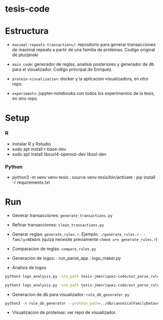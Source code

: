 # tesis-code

# Estructura

- `maximal-repeats-transactions/`: repositorio para generar transacciones de maximal repeats a partir de una familia de proteinas. Codigo original de pturjanski

- `main_code`: generador de reglas, analisis posteriores y generador de db para el visualizador. Codigo principal de Enriquez.

- `protein-visualization`: docker y la aplicacion visualizadora, en otro repo.

- `experiments`: jupyter-notebooks con todos los experimentos de la tesis, en otro repo. 

# Setup

### R
- Instalar R y Rstudio
- sudo apt install r-base-dev
- sudo apt install libcurl4-openssl-dev libssl-dev

### Python
- python3 -m venv venv-tesis 
  : source venv-tesis/bin/activate
  : pip install -r requirements.txt

# Run

- Generar transacciones: `generate_transactions.py`

- Refinar transacciones: `clean_transactions.py`

- Generar reglas: `generate_rules.r`. Ejemplo: `./generate_rules.r --family=NEWAnk` (quiza necesite previamente `chmod u+x generate_rules.r`)

- Comparacion de reglas: `compare_rules.py`

- Generacion de logos:
  : run_parse_app
  : logo_maker.py

- Analisis de logos
```bash
python3 logo_analysis.py -sto_path tesis-jmenriquez-code/out_parse_rules_jonno_NEWAnk/ -sto GADV LHLA LISH TPLH > output/logos/logo_analysis_jonno_NEWAnk.txt
```

```bash
python3 logo_analysis.py -sto_path tesis-jmenriquez-code/out_parse_rules_jm_ank -sto GADV LHLA LISH TPLH > output/logos/logo_analysis_jm_ank.txt
```

- Generacion de db para visualizador: `rule_db_generator.py`

```bash
python3 -m rule_db_generator --protein_path=../db/canonicalFamilyDataset/familyDataset/TPR1/ --rule_file=output/rules/TPR1_len4_ALL_sub_s0.025_c0.9.csv --filename=output/dbs/db_test.db
``` 

- Visualizacion de proteínas: ver repo de visualizador.
